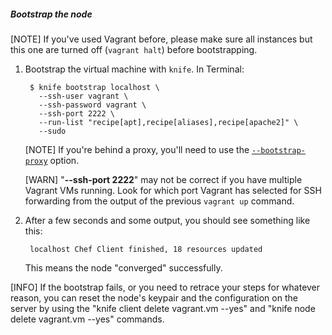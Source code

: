 ##### Bootstrap the node

[NOTE] If you've used Vagrant before, please make sure all instances but this one are turned off (`vagrant halt`) before bootstrapping.

1. Bootstrap the virtual machine with `knife`. In Terminal:

        $ knife bootstrap localhost \
          --ssh-user vagrant \
          --ssh-password vagrant \
          --ssh-port 2222 \
          --run-list "recipe[apt],recipe[aliases],recipe[apache2]" \
          --sudo

	[NOTE] If you're behind a proxy, you'll need to use the [`--bootstrap-proxy`](http://docs.opscode.com/knife_bootstrap.html) option.

	[WARN] "__--ssh-port 2222__" may not be correct if you have multiple Vagrant VMs running. Look for which port Vagrant has selected for SSH forwarding from the output of the previous `vagrant up` command.

1. After a few seconds and some output, you should see something like this:

        localhost Chef Client finished, 18 resources updated

    This means the node "converged" successfully.

[INFO] If the bootstrap fails, or you need to retrace your steps for whatever reason, you can reset the node's keypair and the configuration on the server by using the "knife client delete vagrant.vm --yes" and "knife node delete vagrant.vm --yes" commands.
